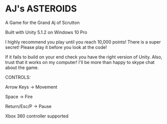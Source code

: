 # AJ's ASTEROIDS
A Game for the Grand Aj of Scrutton

Built with Unity 5.1.2 on Windows 10 Pro

I highly recommend you play until you reach 10,000 points! There is a super secret! Please play it before you look at the code!

If it fails to build on your end check you have the right version of Unity. Also, trust that it works on my computer!
I'll be more than happy to skype chat about the game.

CONTROLS:

Arrow Keys -> Movement

Space -> Fire

Return/Esc/P -> Pause

Xbox 360 controller supported
